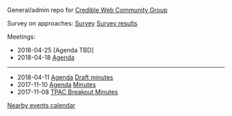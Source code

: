 General/admin repo for [Credible Web Community Group](https://www.w3.org/community/credibility/)

Survey on approaches: [Survey](https://goo.gl/forms/aPUWPZD9doTUYT3A3) [Survey results](https://goo.gl/Zonrju)


Meetings:

* 2018-04-25 [Agenda TBD]
* 2018-04-18 [Agenda](https://github.com/w3c/credweb/blob/master/agenda/20180418.md)

----
* 2018-04-11 [Agenda](https://github.com/w3c/credweb/blob/master/agenda/20180411.md) [Draft minutes](https://credweb.zulipchat.com/#narrow/stream/114583-meeting/topic/2018-04-11)
* 2017-11-10 [Agenda](https://www.w3.org/wiki/File:Credibility-2017-11-10-agenda.pdf) [Minutes](https://www.w3.org/community/credibility/wiki/2017-11-10-minutes)
* 2017-11-08 [TPAC Breakout Minutes](https://www.w3.org/community/credibility/wiki/2017-11-08-minutes)

[Nearby events calendar](https://calendar.google.com/calendar/embed?src=certifiedcontentcoalition.org_9cd49bitubv0sicvpt6gvf9km0%40group.calendar.google.com)
